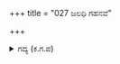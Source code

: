 +++
title = "027 ಜಲಧಿ ಗಹನವೆ"

+++

<details><summary>ಗದ್ಯ (ಕ.ಗ.ಪ) </summary>

27. “ಸಮುದ್ರವೇನು ಮಹಾ? ನಾನು ನಿನ್ನೊಡನೆ ಸಮಬಲವಾಗಿ ಹಾರಬಲ್ಲೆ ಎಂದು ಜಂಬದ ಮಾತನಾಡಿ ಕಾಗೆಯು ಹಂಸಗಳ ಕೂಡ ಆಕಾಶದಲ್ಲಿ ಹಾರಿತ್ತು. ಬಳಿಕ (ಕಣ್ ತಿರುಗಿ) ತಲೆಕೆಳಗಾಗಿ ಸಮುದ್ರದಲ್ಲಿ ಬಿದ್ದಿತು. ಅದನ್ನು ಹಂಸಗಳು ಎತ್ತಿ ತಂದು ಭೂಮಿಗೆ ಇಳಿಸಿದವು. ನಿನ್ನದು ಆ ಪರಿಯ ಕಾಕ ಪೌರುಷ. ಕರ್ಣ” ಎಂದು ಶಲ್ಯನು  ಹೇಳಿದನು.
</details>
